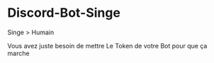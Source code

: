 # Discord-Bot-Singe
Singe > Humain

Vous avez juste besoin de mettre Le Token de votre Bot pour que ça marche

